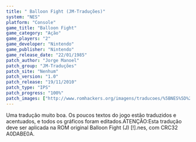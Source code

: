 ```yaml
---
title: " Balloon Fight (JM-Traduções)"
system: "NES"
platform: "Console"
game_title: "Balloon Fight"
game_category: "Ação"
game_players: "2"
game_developer: "Nintendo"
game_publisher: "Nintendo"
game_release_date: "22/01/1985"
patch_author: "Jorge Manoel"
patch_group: "JM-Traduções"
patch_site: "Nenhum"
patch_version: "1.0"
patch_release: "19/11/2010"
patch_type: "IPS"
patch_progress: "100%"
patch_images: ["http://www.romhackers.org/imagens/traducoes/%5BNES%5D%20Balloon%20Fight%20-%20JM-Tradu%C3%A7%C3%B5es%20-%201.png","http://www.romhackers.org/imagens/traducoes/%5BNES%5D%20Balloon%20Fight%20-%20JM-Tradu%C3%A7%C3%B5es%20-%202.png","http://www.romhackers.org/imagens/traducoes/%5BNES%5D%20Balloon%20Fight%20-%20JM-Tradu%C3%A7%C3%B5es%20-%203.png"]
---
```

Uma tradução muito boa. Os poucos textos do jogo estão traduzidos e acentuados, e todos os gráficos foram editados.ATENÇÃO:Esta tradução deve ser aplicada na ROM original Balloon Fight (J) [!].nes, com CRC32 A0DABE0A.